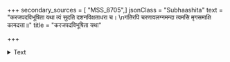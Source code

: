 +++
secondary_sources = [ "MSS_8705",]
jsonClass = "Subhaashita"
text = "करजपदविभूषिता यथा त्वं सुदति दशनविक्षताधरा च।  \nगतिरपि चरणावलग्नमन्दा त्वमसि मृगसमाक्षि कामदत्ता॥"
title = "करजपदविभूषिता यथा"

+++

<details><summary>Text</summary>

करजपदविभूषिता यथा त्वं सुदति दशनविक्षताधरा च।  
गतिरपि चरणावलग्नमन्दा त्वमसि मृगसमाक्षि कामदत्ता॥
</details>
